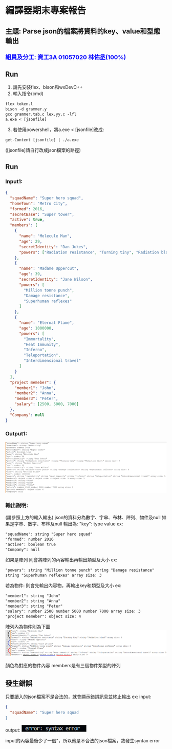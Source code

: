 # 編譯器期末專案報告

## 主題: Parse json的檔案將資料的key、value和型態輸出
### <font color=blue size=4>組員及分工: 資工3A 01057020 林佑丞(100%)</font>

## Run
1. 請先安裝flex、bison和wxDevC++
2. 輸入指令(cmd)
```cmd=
flex token.l
bison -d grammer.y
gcc grammer.tab.c lex.yy.c -lfl
a.exe < [jsonfile]
```
3. 若使用powershell，將a.exe < [jsonfile]改成:
```shell=
get-Content [jsonfile] | ./a.exe
```
([jsonfile]請自行改成json檔案的路徑)

## Run

### Input1:
```json
{
  "squadName": "Super hero squad",
  "homeTown": "Metro City",
  "formed": 2016,
  "secretBase": "Super tower",
  "active": true,
  "members": [
    {
      "name": "Molecule Man",
      "age": 29,
      "secretIdentity": "Dan Jukes",
      "powers": ["Radiation resistance", "Turning tiny", "Radiation blast"]
    },
    {
      "name": "Madame Uppercut",
      "age": 39,
      "secretIdentity": "Jane Wilson",
      "powers": [
        "Million tonne punch",
        "Damage resistance",
        "Superhuman reflexes"
      ]
    },
    {
      "name": "Eternal Flame",
      "age": 1000000,
      "powers": [
        "Immortality",
        "Heat Immunity",
        "Inferno",
        "Teleportation",
        "Interdimensional travel"
      ]
    }
  ],
  "project memeber": {
    "member1": "John",
    "member2": "Anna",
    "member3": "Peter",
    "salary": [2500, 5000, 7000]
  },
  "Company": null
}
```
### Output1:

![image](image/output.png)


### 輸出說明:
(請參照上方的輸入輸出)
json的資料分為數字、字串、布林、陣列、物件及null
如果是字串、數字、布林及null
輸出為: "key": type value
ex:
```
"squadName": string "Super hero squad"
"formed": number 2016
"active": boolean true
"Company": null
```
如果是陣列
則會將陣列的內容輸出再輸出類型及大小
ex:
```
"powers": string "Million tonne punch" string "Damage resistance" string "Superhuman reflexes" array size: 3
```
若為物件:
則會先輸出內容物，再輸出key和類型及大小
ex:
```
"member1": string "John"
"member2": string "Anna"
"member3": string "Peter"
"salary": number 2500 number 5000 number 7000 array size: 3
"project memeber": object size: 4
```
陣列內為物件則為下圖
![image](image/array_object.png)

顏色為對應的物件內容
members是有三個物件類型的陣列

<div style="page-break-after:always"></div>

## 發生錯誤
只要讀入的json檔案不是合法的，就會顯示錯誤訊息並終止輸出
ex:
input:
```json
{
  "squadName": "Super hero squad
}
```
output:
![image](image/error.png)

input的內容最後少了一個"，所以他是不合法的json檔案，故發生syntax error
